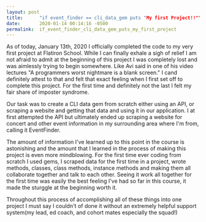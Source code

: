 ```yaml
---
layout: post
title:      "if event_finder == cli_data_gem puts "My first Project!!""
date:       2020-01-14 00:14:16 -0500
permalink:  if_event_finder_cli_data_gem_puts_my_first_project
---
```



As of today, January 13th, 2020 I officially completed the code to my very first project at Flatiron School. While I can finally exhale a sigh of relief I am not afraid to admit at the beginning of this project I was completely lost and was aimlessly trying to begin somewhere. Like Avi said in one of his video lectures "A programmers worst nightmare is a blank screen." I cand definitely attest to that and felt that exact feeling when I first set off to complete this project. For the first time and definitely not the last I felt my fair share of imposter syndrome. 

Our task was to create a CLI data gem from scratch either using an API, or scraping a website and getting that data and using it in our application. I at first attempted the API but ultimately ended up scraping a website for concert and other event information in my surrounding area where I'm from, calling it EventFinder.

The amount of information I've learned up to this point in the course is astonishing and the amount that I learned in the process of making this project is even more mindblowing. For the first time ever coding from scratch I used gems, I scraped data for the first time in a project, wrote methods, classes, class methods, instance methods and making them all collaborate together and talk to each other. Seeing it work all together for the first time was easily the best feeling I've had so far in this course, it made the sturggle at the beginning worth it. 

Throughout this process of accomplishing all of these things into one project I must say I couldn't of done it without an extremely helpful support system(my lead, ed coach, and cohort mates especially the squad!)  



